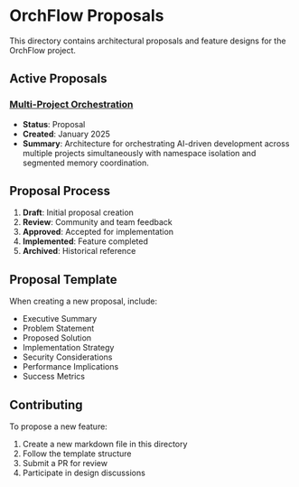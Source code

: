 # OrchFlow Proposals

This directory contains architectural proposals and feature designs for the OrchFlow project.

## Active Proposals

### [Multi-Project Orchestration](./MULTI_PROJECT_ORCHESTRATION.md)
- **Status**: Proposal
- **Created**: January 2025
- **Summary**: Architecture for orchestrating AI-driven development across multiple projects simultaneously with namespace isolation and segmented memory coordination.

## Proposal Process

1. **Draft**: Initial proposal creation
2. **Review**: Community and team feedback
3. **Approved**: Accepted for implementation
4. **Implemented**: Feature completed
5. **Archived**: Historical reference

## Proposal Template

When creating a new proposal, include:
- Executive Summary
- Problem Statement
- Proposed Solution
- Implementation Strategy
- Security Considerations
- Performance Implications
- Success Metrics

## Contributing

To propose a new feature:
1. Create a new markdown file in this directory
2. Follow the template structure
3. Submit a PR for review
4. Participate in design discussions